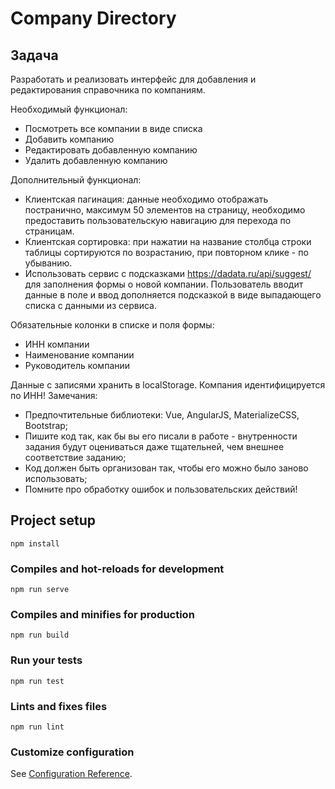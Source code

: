# Company Directory

## Задача 
Разработать и реализовать интерфейс для добавления и редактирования справочника по
компаниям.

Необходимый функционал:
* Посмотреть все компании в виде списка
* Добавить компанию
* Редактировать добавленную компанию
* Удалить добавленную компанию

Дополнительный функционал:
* Клиентская пагинация: данные необходимо отображать постранично, максимум 50 элементов
на страницу, необходимо предоставить пользовательскую навигацию для перехода по
страницам.
* Клиентская сортировка: при нажатии на название столбца строки таблицы сортируются по
возрастанию, при повторном клике - по убыванию.
* Использовать сервис с подсказками https://dadata.ru/api/suggest/ для заполнения формы о
новой компании. Пользователь вводит данные в поле и ввод дополняется подсказкой в виде
выпадающего списка с данными из сервиса.

Обязательные колонки в списке и поля формы:
* ИНН компании
* Наименование компании
* Руководитель компании

Данные с записями хранить в localStorage. Компания идентифицируется по ИНН!
Замечания:
* Предпочтительные библиотеки: Vue, AngularJS, MaterializeCSS, Bootstrap;
* Пишите код так, как бы вы его писали в работе - внутренности задания будут оцениваться
даже тщательней, чем внешнее соответствие заданию;
* Код должен быть организован так, чтобы его можно было заново использовать;
* Помните про обработку ошибок и пользовательских действий!



## Project setup
```
npm install
```

### Compiles and hot-reloads for development
```
npm run serve
```

### Compiles and minifies for production
```
npm run build
```

### Run your tests
```
npm run test
```

### Lints and fixes files
```
npm run lint
```

### Customize configuration
See [Configuration Reference](https://cli.vuejs.org/config/).
